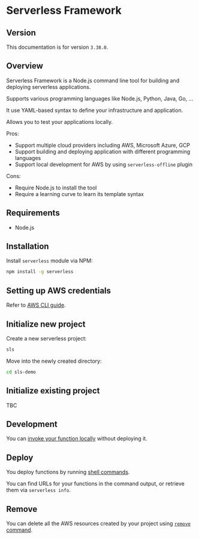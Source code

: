 # Serverless Framework

## Version

This documentation is for version `3.38.0`.


## Overview

Serverless Framework is a Node.js command line tool for building and deploying serverless applications.

Supports various programming languages like Node.js, Python, Java, Go, ...

It use YAML-based syntax to define your infrastructure and application.

Allows you to test your applications locally.

Pros:
- Support multiple cloud providers including AWS, Microsoft Azure, GCP
- Support building and deploying application with different programming languages
- Support local development for AWS by using `serverless-offline` plugin 

Cons:
- Require Node.js to install the tool
- Require a learning curve to learn its template syntax


## Requirements

- Node.js


## Installation

Install `serverless` module via NPM:

```sh
npm install -g serverless
```


## Setting up AWS credentials

Refer to [AWS CLI guide](./aws/cli.md#configure).


## Initialize new project

Create a new serverless project:
```sh
sls
```

Move into the newly created directory:
```sh
cd sls-demo
```

## Initialize existing project

TBC


## Development

You can [invoke your function locally](./serverless/commands.md#invoke) without deploying it.


## Deploy

You deploy functions by running [shell commands](./serverless/commands.md#deploy).

You can find URLs for your functions in the command output, or retrieve them via `serverless info`.


## Remove

You can delete all the AWS resources created by your project using [`remove` command](./serverless/commands.md#remove).